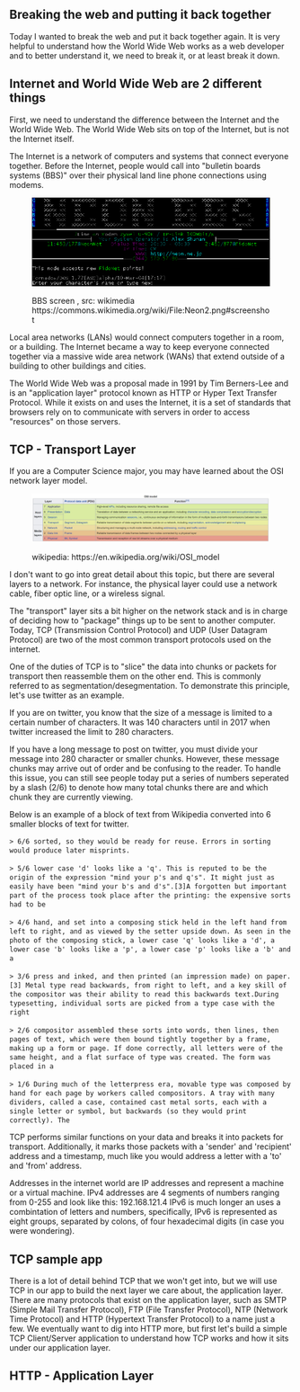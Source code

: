 ## Breaking the web and putting it back together
Today I wanted to break the web and put it back together again. It is very helpful to understand how the World Wide Web works as a web developer and to better understand it, we need to break it, or at least break it down.

## Internet and World Wide Web are 2 different things
First, we need to understand the difference between the Internet and the World Wide Web. The World Wide Web sits on top of the Internet, but is not the Internet itself.

The Internet is a network of computers and systems that connect everyone together. Before the Internet, people would call into "bulletin boards systems (BBS)" over their physical land line phone connections using modems. 

<figure>

![Neon_#2 BBS running opensource Tornado BBS software](images/neon2.png)

<caption>BBS screen , src: wikimedia https://commons.wikimedia.org/wiki/File:Neon2.png#screenshot</caption>
</figure>

Local area networks (LANs) would connect computers together in a room, or a building. The Internet became a way to keep everyone connected together via a massive wide area network (WANs) that extend outside of a building to other buildings and cities.

The World Wide Web was a proposal made in 1991 by Tim Berners-Lee and is an "application layer" protocol known as HTTP or Hyper Text Transfer Protocol. While it exists on and uses the Internet, it is a set of standards that browsers rely on to communicate with servers in order to access "resources" on those servers.

## TCP - Transport Layer
If you are a Computer Science major, you may have learned about the OSI network layer model. 

<figure> 

![OSI networking model image source: wikipedia](images/1-osi-model.jpg#screenshot)
<caption>wikipedia: https://en.wikipedia.org/wiki/OSI_model</caption>
</figure>

I don't want to go into great detail about this topic, but there are several layers to a network. For instance, the physical layer could use a network cable, fiber optic line, or a wireless signal. 

The "transport" layer sits a bit higher on the network stack and is in charge of deciding how to "package" things up to be sent to another computer. Today, TCP (Transmission Control Protocol) and UDP (User Datagram Protocol) are two of the most common transport protocols used on the internet.

One of the duties of TCP is to "slice" the data into chunks or packets for transport then reassemble them on the other end. This is commonly referred to as segmentation/desegmentation. To demonstrate this principle, let's use twitter as an example.

If you are on twitter, you know that the size of a message is limited to a certain number of characters. It was 140 characters until in 2017 when twitter increased the limit to 280 characters.

If you have a long message to post on twitter, you must divide your message into 280 character or smaller chunks. However, these message chunks may arrive out of order and be confusing to the reader. To handle this issue, you can still see people today put a series of numbers seperated by a slash (2/6) to denote how many total chunks there are and which chunk they are currently viewing.

Below is an example of a block of text from Wikipedia converted into 6 smaller blocks of text for twitter.

```text
> 6/6 sorted, so they would be ready for reuse. Errors in sorting would produce later misprints.

> 5/6 lower case 'd' looks like a 'q'. This is reputed to be the origin of the expression "mind your p's and q's". It might just as easily have been "mind your b's and d's".[3]A forgotten but important part of the process took place after the printing: the expensive sorts had to be

> 4/6 hand, and set into a composing stick held in the left hand from left to right, and as viewed by the setter upside down. As seen in the photo of the composing stick, a lower case 'q' looks like a 'd', a lower case 'b' looks like a 'p', a lower case 'p' looks like a 'b' and a

> 3/6 press and inked, and then printed (an impression made) on paper.[3] Metal type read backwards, from right to left, and a key skill of the compositor was their ability to read this backwards text.During typesetting, individual sorts are picked from a type case with the right

> 2/6 compositor assembled these sorts into words, then lines, then pages of text, which were then bound tightly together by a frame, making up a form or page. If done correctly, all letters were of the same height, and a flat surface of type was created. The form was placed in a

> 1/6 During much of the letterpress era, movable type was composed by hand for each page by workers called compositors. A tray with many dividers, called a case, contained cast metal sorts, each with a single letter or symbol, but backwards (so they would print correctly). The
```

TCP performs similar functions on your data and breaks it into packets for transport. Additionally, it marks those packets with a 'sender' and 'recipient' address and a timestamp, much like you would address a letter with a 'to' and 'from' address. 

Addresses in the internet world are IP addresses and represent a machine or a virtual machine. IPv4 addresses are 4 segments of numbers ranging from 0-255 and look like this:  192.168.121.4 
IPv6 is much longer an uses a combintation of letters and numbers, specifically, IPv6 is represented as eight groups, separated by colons, of four hexadecimal digits (in case you were wondering).

## TCP sample app
There is a lot of detail behind TCP that we won't get into, but we will use TCP in our app to build the next layer we care about, the application layer. There are many protocols that exist on the application layer, such as SMTP (Simple Mail Transfer Protocol), FTP (File Transfer Protocol), NTP (Network Time Protocol) and HTTP (Hypertext Transfer Protocol) to a name just a few. We eventually want to dig into HTTP more, but first let's build a simple TCP Client/Server application to understand how TCP works and how it sits under our application layer.





## HTTP - Application Layer